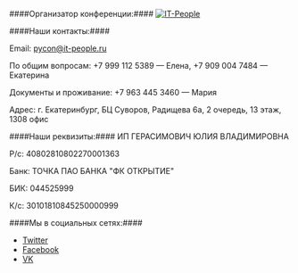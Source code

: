 ####Организатор конференции:####
[![IT-People](https://img-fotki.yandex.ru/get/176331/121639917.103/0_180a79_f89b8c60_orig)](http://www.it-people.ru/)

####Наши контакты:####

Email: pycon@it-people.ru

По общим вопросам: +7 999 112 5389 — Елена, +7 909 004 7484 — Екатерина

Документы и проживание: +7 963 445 3460 — Мария

Адрес: г. Екатеринбург, БЦ Суворов, Радищева 6а, 2 очередь, 13 этаж, 1308 офис

####Наши реквизиты:####
ИП ГЕРАСИМОВИЧ ЮЛИЯ ВЛАДИМИРОВНА  

Р/с: 40802810802270001363

Банк: ТОЧКА ПАО БАНКА "ФК ОТКРЫТИЕ" 

БИК: 044525999

К/с: 30101810845250000999  

####Мы в социальных сетях:####
- [Twitter](https://twitter.com/PyConRu)
- [Facebook](https://www.facebook.com/ruPycon)
- [VK](http://vk.com/pyconru)
